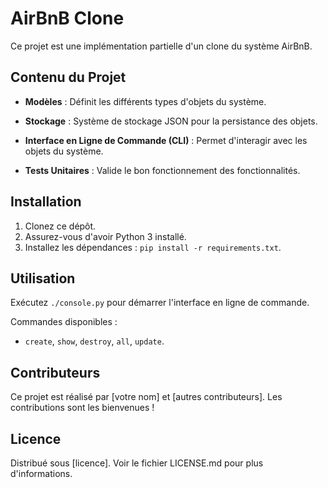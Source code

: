 # AirBnB Clone

Ce projet est une implémentation partielle d'un clone du système AirBnB.

## Contenu du Projet

- **Modèles** : Définit les différents types d'objets du système.
  
- **Stockage** : Système de stockage JSON pour la persistance des objets.

- **Interface en Ligne de Commande (CLI)** : Permet d'interagir avec les objets du système.

- **Tests Unitaires** : Valide le bon fonctionnement des fonctionnalités.

## Installation

1. Clonez ce dépôt.
2. Assurez-vous d'avoir Python 3 installé.
3. Installez les dépendances : `pip install -r requirements.txt`.

## Utilisation

Exécutez `./console.py` pour démarrer l'interface en ligne de commande.

Commandes disponibles :

- `create`, `show`, `destroy`, `all`, `update`.

## Contributeurs

Ce projet est réalisé par [votre nom] et [autres contributeurs]. Les contributions sont les bienvenues !

## Licence

Distribué sous [licence]. Voir le fichier LICENSE.md pour plus d'informations.
